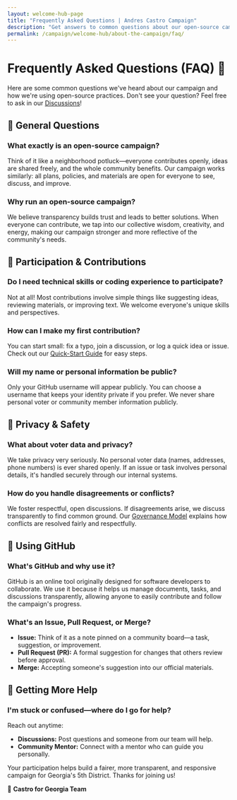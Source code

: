 ```yaml
---
layout: welcome-hub-page
title: "Frequently Asked Questions | Andres Castro Campaign"
description: "Get answers to common questions about our open-source campaign approach, participation, privacy, and how to contribute to building transparent, democratic politics."
permalink: /campaign/welcome-hub/about-the-campaign/faq/
---
```


# Frequently Asked Questions (FAQ) 🤔

Here are some common questions we've heard about our campaign and how we're using open-source practices. Don't see your question? Feel free to ask in our [Discussions](../../discussions)!

## 📌 General Questions

### **What exactly is an open-source campaign?**

Think of it like a neighborhood potluck—everyone contributes openly, ideas are shared freely, and the whole community benefits. Our campaign works similarly: all plans, policies, and materials are open for everyone to see, discuss, and improve.

### **Why run an open-source campaign?**

We believe transparency builds trust and leads to better solutions. When everyone can contribute, we tap into our collective wisdom, creativity, and energy, making our campaign stronger and more reflective of the community's needs.

## 📌 Participation & Contributions

### **Do I need technical skills or coding experience to participate?**

Not at all! Most contributions involve simple things like suggesting ideas, reviewing materials, or improving text. We welcome everyone's unique skills and perspectives.

### **How can I make my first contribution?**

You can start small: fix a typo, join a discussion, or log a quick idea or issue. Check out our [Quick-Start Guide](../get-involved/quick-start-guide.md) for easy steps.

### **Will my name or personal information be public?**

Only your GitHub username will appear publicly. You can choose a username that keeps your identity private if you prefer. We never share personal voter or community member information publicly.

## 📌 Privacy & Safety

### **What about voter data and privacy?**

We take privacy very seriously. No personal voter data (names, addresses, phone numbers) is ever shared openly. If an issue or task involves personal details, it's handled securely through our internal systems.

### **How do you handle disagreements or conflicts?**

We foster respectful, open discussions. If disagreements arise, we discuss transparently to find common ground. Our [Governance Model](./governance-model.md) explains how conflicts are resolved fairly and respectfully.

## 📌 Using GitHub

### **What's GitHub and why use it?**

GitHub is an online tool originally designed for software developers to collaborate. We use it because it helps us manage documents, tasks, and discussions transparently, allowing anyone to easily contribute and follow the campaign's progress.

### **What's an Issue, Pull Request, or Merge?**

* **Issue:** Think of it as a note pinned on a community board—a task, suggestion, or improvement.
* **Pull Request (PR):** A formal suggestion for changes that others review before approval.
* **Merge:** Accepting someone's suggestion into our official materials.

## 📌 Getting More Help

### **I'm stuck or confused—where do I go for help?**

Reach out anytime:

* **Discussions:** Post questions and someone from our team will help.
* **Community Mentor:** Connect with a mentor who can guide you personally.

Your participation helps build a fairer, more transparent, and responsive campaign for Georgia's 5th District. Thanks for joining us!

🌱 **Castro for Georgia Team**
